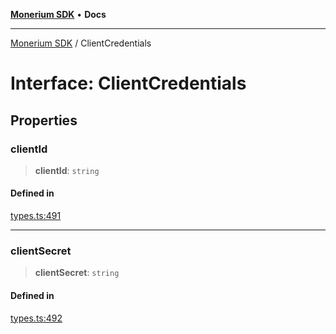 [**Monerium SDK**](../README.md) • **Docs**

***

[Monerium SDK](../README.md) / ClientCredentials

# Interface: ClientCredentials

## Properties

### clientId

> **clientId**: `string`

#### Defined in

[types.ts:491](https://github.com/monerium/js-monorepo/blob/main/packages/sdk/src/types.ts#L491)

***

### clientSecret

> **clientSecret**: `string`

#### Defined in

[types.ts:492](https://github.com/monerium/js-monorepo/blob/main/packages/sdk/src/types.ts#L492)
